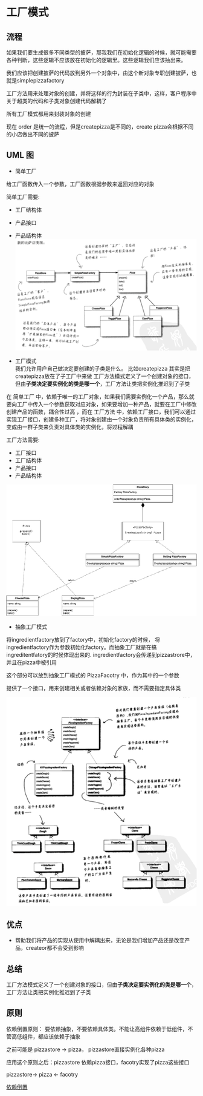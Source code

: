 

# 工厂模式
## 流程
如果我们要生成很多不同类型的披萨，那我我们在初始化逻辑的时候，就可能需要各种判断，这些逻辑不应该放在初始化的逻辑里。这些逻辑我们应该抽出来。

我们应该把创建披萨的代码放到另外一个对象中，由这个新对象专职创建披萨，也就是simplepizzafactory

工厂方法用来处理对象的创建，并将这样的行为封装在子类中，这样，客户程序中关于超类的代码和子类对象创建代码解耦了

所有工厂模式都用来封装对象的创建

现在 order 是统一的流程，但是createpizza是不同的，create pizza会根据不同的小店做出不同的披萨


## UML 图

* 简单工厂

给工厂函数传入一个参数，工厂函数根据参数来返回对应的对象

简单工厂需要:

* 工厂结构体
* 产品接口
* 产品结构体
![simplefactory](img/simplefactory.png)


* 工厂模式  
我们允许用户自己做决定要创建的子类是什么。 比如createpizza  其实是把createpizza放在了子工厂中来做      工厂方法模式定义了一个创建对象的接口，但由**子类决定要实例化的类是哪一个**，工厂方法让类把实例化推迟到了子类

在 简单工厂 中，依赖于唯一的工厂对象，如果我们需要实例化一个产品，那么就要向工厂中传入一个参数获取对应对象，如果要增加一种产品，就要在工厂中修改创建产品的函数，耦合性过高
，而在 工厂方法 中，依赖工厂接口，我们可以通过实现工厂接口，创建多种工厂，将对象创建由一个对象负责所有具体类的实例化，变成由一群子类来负责对具体类的实例化，将过程解耦

工厂方法需要:

* 工厂接口
* 工厂结构体
* 产品接口
* 产品结构体

![uml图](img/factory.png)

* 抽象工厂模式

将ingredientfactory放到了factory中，初始化factory的时候， 将ingredientfactory作为参数初始化factory。而抽象工厂就是在搞ingreditentfatory的时候体现出来的. ingredientfactory会传递到pizzastrore中，并且在pizza中被引用

这个部分可以放到抽象工厂模式的 PizzaFacotry 中，作为其中的一个参数

提供了一个接口，用来创建相关或者依赖对象的家族，而不需要指定具体类

![abstrctfactory](img/abstractfactory.png)

## 优点
* 帮助我们将产品的实现从使用中解耦出来，无论是我们增加产品还是改变产品，createor都不会受到影响


## 总结
工厂方法模式定义了一个创建对象的接口，但由**子类决定要实例化的类是哪一个**，工厂方法让类把实例化推迟到了子类

## 原则
依赖倒置原则： 要依赖抽象，不要依赖具体类。不能让高组件依赖于低组件，不管高低组件，都应该依赖于抽象 

之前可能是 pizzastore -> pizza， pizzastore直接实例化各种pizza 

应用这个原则之后：pizzastore 依赖pizza接口，facotry实现了pizza这些接口

pizzastore->  pizza <- facotry

[依赖倒置](https://zhuanlan.zhihu.com/p/92488185)
